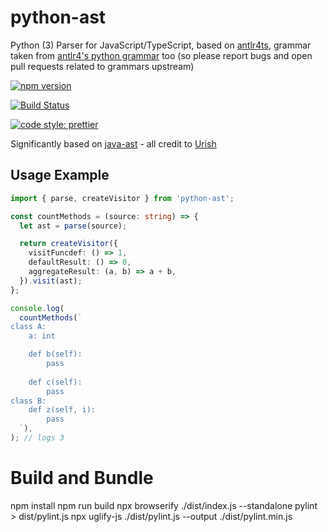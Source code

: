 # python-ast

Python (3) Parser for JavaScript/TypeScript, based on [antlr4ts](https://www.npmjs.com/package/antlr4ts), grammar taken from [antlr4's python grammar](https://github.com/antlr/grammars-v4/tree/master/python/python3-ts) too (so please report bugs and open pull requests related to grammars upstream)

[![npm version](https://img.shields.io/npm/v/python-ast.svg)](https://www.npmjs.com/package/python-ast)

[![Build Status](https://travis-ci.org/lexanth/python-ast.png?branch=master)](https://travis-ci.org/lexanth/python-ast)

[![code style: prettier](https://img.shields.io/badge/code_style-prettier-ff69b4.svg?style=flat-square)](https://github.com/prettier/prettier)

Significantly based on [java-ast](https://github.com/urish/java-ast) - all credit to [Urish](https://github.com/urish)

## Usage Example

```typescript
import { parse, createVisitor } from 'python-ast';

const countMethods = (source: string) => {
  let ast = parse(source);

  return createVisitor({
    visitFuncdef: () => 1,
    defaultResult: () => 0,
    aggregateResult: (a, b) => a + b,
  }).visit(ast);
};

console.log(
  countMethods(`
class A:
    a: int

    def b(self):
        pass
    
    def c(self):
        pass
class B:
    def z(self, i):
        pass
  `),
); // logs 3
```

# Build and Bundle
npm install
npm run build 
npx browserify ./dist/index.js --standalone pylint > dist/pylint.js
npx uglify-js ./dist/pylint.js --output ./dist/pylint.min.js 
